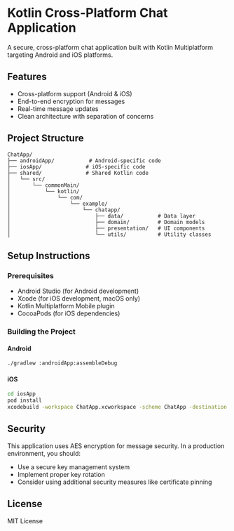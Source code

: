 # Kotlin Cross-Platform Chat Application

A secure, cross-platform chat application built with Kotlin Multiplatform targeting Android and iOS platforms.

## Features

- Cross-platform support (Android & iOS)
- End-to-end encryption for messages
- Real-time message updates
- Clean architecture with separation of concerns

## Project Structure

```
ChatApp/
├── androidApp/           # Android-specific code
├── iosApp/              # iOS-specific code
├── shared/              # Shared Kotlin code
│   └── src/
│       └── commonMain/
│           └── kotlin/
│               └── com/
│                   └── example/
│                       └── chatapp/
│                           ├── data/           # Data layer
│                           ├── domain/         # Domain models
│                           ├── presentation/   # UI components
│                           └── utils/          # Utility classes
```

## Setup Instructions

### Prerequisites

- Android Studio (for Android development)
- Xcode (for iOS development, macOS only)
- Kotlin Multiplatform Mobile plugin
- CocoaPods (for iOS dependencies)

### Building the Project

#### Android
```bash
./gradlew :androidApp:assembleDebug
```

#### iOS
```bash
cd iosApp
pod install
xcodebuild -workspace ChatApp.xcworkspace -scheme ChatApp -destination 'platform=iOS Simulator,name=iPhone 14'
```

## Security

This application uses AES encryption for message security. In a production environment, you should:
- Use a secure key management system
- Implement proper key rotation
- Consider using additional security measures like certificate pinning

## License

MIT License 